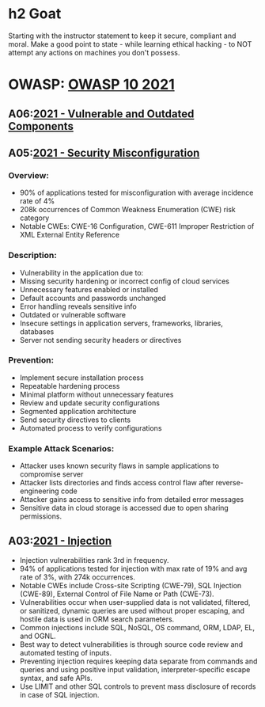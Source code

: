 # h2 Goat
Starting with the instructor statement to keep it secure, compliant and moral. Make a good point to state - while learning ethical hacking - to NOT attempt any actions on machines you don't possess.
# OWASP: [OWASP 10 2021](https://owasp.org/Top10/)

## A06:[2021 - Vulnerable and Outdated Components](https://owasp.org/Top10/A06_2021-Vulnerable_and_Outdated_Components/)

## A05:[2021 - Security Misconfiguration](https://owasp.org/Top10/A05_2021-Security_Misconfiguration/)

### Overview:

* 90% of applications tested for misconfiguration with average incidence rate of 4%
* 208k occurrences of Common Weakness Enumeration (CWE) risk category
* Notable CWEs: CWE-16 Configuration, CWE-611 Improper Restriction of XML External Entity Reference

### Description:

* Vulnerability in the application due to:
* Missing security hardening or incorrect config of cloud services
* Unnecessary features enabled or installed
* Default accounts and passwords unchanged
* Error handling reveals sensitive info
* Outdated or vulnerable software
* Insecure settings in application servers, frameworks, libraries, databases
* Server not sending security headers or directives

### Prevention:

* Implement secure installation process
* Repeatable hardening process
* Minimal platform without unnecessary features
* Review and update security configurations
* Segmented application architecture
* Send security directives to clients
* Automated process to verify configurations

### Example Attack Scenarios:

* Attacker uses known security flaws in sample applications to compromise server
* Attacker lists directories and finds access control flaw after reverse-engineering code
* Attacker gains access to sensitive info from detailed error messages
* Sensitive data in cloud storage is accessed due to open sharing permissions.

## A03:[2021 - Injection](https://owasp.org/Top10/A03_2021-Injection/)
* Injection vulnerabilities rank 3rd in frequency.
* 94% of applications tested for injection with max rate of 19% and avg rate of 3%, with 274k occurrences.
* Notable CWEs include Cross-site Scripting (CWE-79), SQL Injection (CWE-89), External Control of File Name or Path (CWE-73).
* Vulnerabilities occur when user-supplied data is not validated, filtered, or sanitized, dynamic queries are used without proper escaping, and hostile data is used in ORM search parameters.
* Common injections include SQL, NoSQL, OS command, ORM, LDAP, EL, and OGNL.
* Best way to detect vulnerabilities is through source code review and automated testing of inputs.
* Preventing injection requires keeping data separate from commands and queries and using positive input validation, interpreter-specific escape syntax, and safe APIs.
* Use LIMIT and other SQL controls to prevent mass disclosure of records in case of SQL injection.
